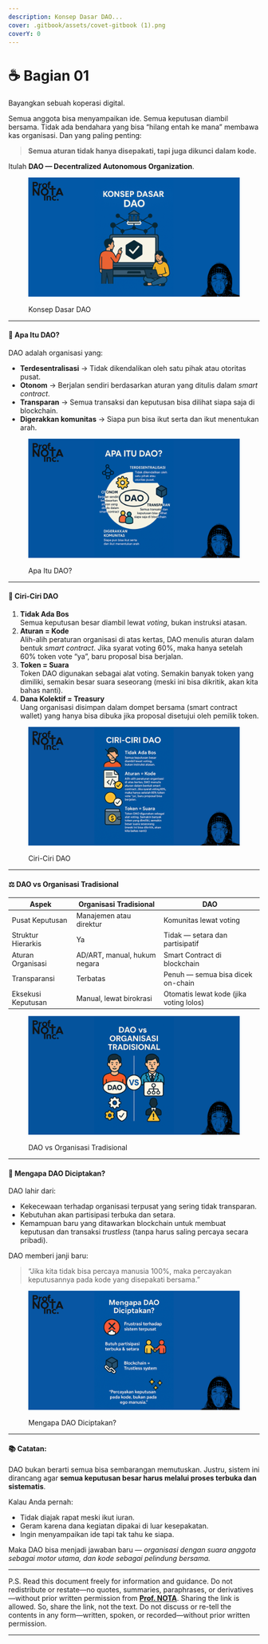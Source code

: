 ```yaml
---
description: Konsep Dasar DAO...
cover: .gitbook/assets/covet-gitbook (1).png
coverY: 0
---
```


# ☕ Bagian 01

Bayangkan sebuah koperasi digital.

Semua anggota bisa menyampaikan ide. Semua keputusan diambil bersama. Tidak ada bendahara yang bisa “hilang entah ke mana” membawa kas organisasi. Dan yang paling penting:

> **Semua aturan tidak hanya disepakati, tapi juga dikunci dalam kode.**

Itulah **DAO — Decentralized Autonomous Organization**.

<figure><img src=".gitbook/assets/02.png" alt=""><figcaption><p>Konsep Dasar DAO</p></figcaption></figure>

***

#### 📌 **Apa Itu DAO?**

DAO adalah organisasi yang:

* **Terdesentralisasi** → Tidak dikendalikan oleh satu pihak atau otoritas pusat.
* **Otonom** → Berjalan sendiri berdasarkan aturan yang ditulis dalam _smart contract_.
* **Transparan** → Semua transaksi dan keputusan bisa dilihat siapa saja di blockchain.
* **Digerakkan komunitas** → Siapa pun bisa ikut serta dan ikut menentukan arah.

<figure><img src=".gitbook/assets/02a.png" alt=""><figcaption><p>Apa Itu DAO?</p></figcaption></figure>

***

#### 🧩 **Ciri-Ciri DAO**

1. **Tidak Ada Bos**\
   Semua keputusan besar diambil lewat _voting_, bukan instruksi atasan.
2. **Aturan = Kode**\
   Alih-alih peraturan organisasi di atas kertas, DAO menulis aturan dalam bentuk _smart contract_. Jika syarat voting 60%, maka hanya setelah 60% token vote “ya”, baru proposal bisa berjalan.
3. **Token = Suara**\
   Token DAO digunakan sebagai alat voting. Semakin banyak token yang dimiliki, semakin besar suara seseorang (meski ini bisa dikritik, akan kita bahas nanti).
4. **Dana Kolektif = Treasury**\
   Uang organisasi disimpan dalam dompet bersama (smart contract wallet) yang hanya bisa dibuka jika proposal disetujui oleh pemilik token.

<figure><img src=".gitbook/assets/02b.png" alt=""><figcaption><p>Ciri-Ciri DAO</p></figcaption></figure>

***

#### ⚖️ DAO vs Organisasi Tradisional

| Aspek              | Organisasi Tradisional       | DAO                                     |
| ------------------ | ---------------------------- | --------------------------------------- |
| Pusat Keputusan    | Manajemen atau direktur      | Komunitas lewat voting                  |
| Struktur Hierarkis | Ya                           | Tidak — setara dan partisipatif         |
| Aturan Organisasi  | AD/ART, manual, hukum negara | Smart Contract di blockchain            |
| Transparansi       | Terbatas                     | Penuh — semua bisa dicek on-chain       |
| Eksekusi Keputusan | Manual, lewat birokrasi      | Otomatis lewat kode (jika voting lolos) |

<figure><img src=".gitbook/assets/02c.png" alt=""><figcaption><p>DAO vs Organisasi Tradisional</p></figcaption></figure>

***

#### 🧠 **Mengapa DAO Diciptakan?**

DAO lahir dari:

* Kekecewaan terhadap organisasi terpusat yang sering tidak transparan.
* Kebutuhan akan partisipasi terbuka dan setara.
* Kemampuan baru yang ditawarkan blockchain untuk membuat keputusan dan transaksi _trustless_ (tanpa harus saling percaya secara pribadi).

DAO memberi janji baru:

> “Jika kita tidak bisa percaya manusia 100%, maka percayakan keputusannya pada kode yang disepakati bersama.”

<figure><img src=".gitbook/assets/02d.png" alt=""><figcaption><p>Mengapa DAO Diciptakan?</p></figcaption></figure>

***

#### 📚 Catatan:

DAO bukan berarti semua bisa sembarangan memutuskan. Justru, sistem ini dirancang agar **semua keputusan besar harus melalui proses terbuka dan sistematis**.

Kalau Anda pernah:

* Tidak diajak rapat meski ikut iuran.
* Geram karena dana kegiatan dipakai di luar kesepakatan.
* Ingin menyampaikan ide tapi tak tahu ke siapa.

Maka DAO bisa menjadi jawaban baru — _organisasi dengan suara anggota sebagai motor utama, dan kode sebagai pelindung bersama._

***

P.S. Read this document freely for information and guidance. Do not redistribute or restate—no quotes, summaries, paraphrases, or derivatives—without prior written permission from [**Prof. NOTA**](https://nota.endhonesa.com/). Sharing the link is allowed. So, share the link, not the text. Do not discuss or re-tell the contents in any form—written, spoken, or recorded—without prior written permission.

***
